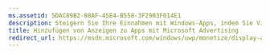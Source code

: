 ```yaml
---
ms.assetid: 5DAC89B2-08AF-45E4-B558-3F2903F014E1
description: Steigern Sie Ihre Einnahmen mit Windows-Apps, indem Sie Videos und Banner aus Microsoft Advertising einbinden. Die Anzeigen werden in Windows-Apps für PCs, Tablets und Smartphones angezeigt. Sie können die Performance der Werbung mithilfe des Windows Dev Center-Dashboards in Echtzeit verfolgen.
title: Hinzufügen von Anzeigen zu Apps mit Microsoft Advertising
redirect_url: https://msdn.microsoft.com/windows/uwp/monetize/display-ads-in-your-app
---
```


 


<!--HONumber=Mar16_HO5-->


